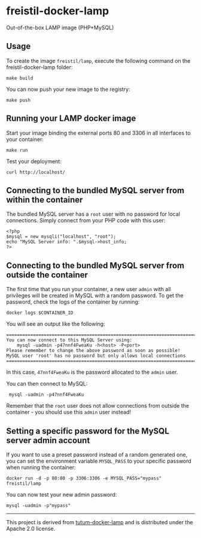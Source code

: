 freistil-docker-lamp
====================

Out-of-the-box LAMP image (PHP+MySQL)


Usage
-----

To create the image `freistil/lamp`, execute the following command on the freistil-docker-lamp folder:

	make build

You can now push your new image to the registry:

	make push


Running your LAMP docker image
------------------------------

Start your image binding the external ports 80 and 3306 in all interfaces to your container:

	make run

Test your deployment:

	curl http://localhost/



Connecting to the bundled MySQL server from within the container
----------------------------------------------------------------

The bundled MySQL server has a `root` user with no password for local connections. Simply connect from your PHP code with this user:

	<?php
	$mysql = new mysqli("localhost", "root");
	echo "MySQL Server info: ".$mysql->host_info;
	?>


Connecting to the bundled MySQL server from outside the container
-----------------------------------------------------------------

The first time that you run your container, a new user `admin` with all privileges will be created in MySQL with a random password. To get the password, check the logs of the container by running:

	docker logs $CONTAINER_ID

You will see an output like the following:

	========================================================================
	You can now connect to this MySQL Server using:
	    mysql -uadmin -p47nnf4FweaKu -h<host> -P<port>
	Please remember to change the above password as soon as possible!
	MySQL user 'root' has no password but only allows local connections
	========================================================================

In this case, `47nnf4FweaKu` is the password allocated to the `admin` user.

You can then connect to MySQL:

	 mysql -uadmin -p47nnf4FweaKu

Remember that the `root` user does not allow connections from outside the container - you should use this `admin` user instead!


Setting a specific password for the MySQL server admin account
--------------------------------------------------------------

If you want to use a preset password instead of a random generated one, you can set the environment variable `MYSQL_PASS` to your specific password when running the container:

	docker run -d -p 80:80 -p 3306:3306 -e MYSQL_PASS="mypass" freistil/lamp

You can now test your new admin password:

	mysql -uadmin -p"mypass"

---

This project is derived from [tutum-docker-lamp](https://github.com/tutumcloud/tutum-docker-lamp "tutumcloud/tutum-docker-lamp · GitHub") and is distributed under the Apache 2.0 license.

